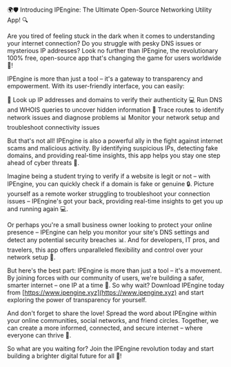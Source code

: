 🌍🛡️ Introducing IPEngine: The Ultimate Open-Source Networking Utility App! 🔍

Are you tired of feeling stuck in the dark when it comes to understanding your internet connection? Do you struggle with pesky DNS issues or mysterious IP addresses? Look no further than IPEngine, the revolutionary 100% free, open-source app that's changing the game for users worldwide 🚀!

IPEngine is more than just a tool – it's a gateway to transparency and empowerment. With its user-friendly interface, you can easily:

🔎 Look up IP addresses and domains to verify their authenticity
💻 Run DNS and WHOIS queries to uncover hidden information
📍 Trace routes to identify network issues and diagnose problems
📊 Monitor your network setup and troubleshoot connectivity issues

But that's not all! IPEngine is also a powerful ally in the fight against internet scams and malicious activity. By identifying suspicious IPs, detecting fake domains, and providing real-time insights, this app helps you stay one step ahead of cyber threats 🚫.

Imagine being a student trying to verify if a website is legit or not – with IPEngine, you can quickly check if a domain is fake or genuine 🔒. Picture yourself as a remote worker struggling to troubleshoot your connection issues – IPEngine's got your back, providing real-time insights to get you up and running again 💻.

Or perhaps you're a small business owner looking to protect your online presence – IPEngine can help you monitor your site's DNS settings and detect any potential security breaches 📊. And for developers, IT pros, and travelers, this app offers unparalleled flexibility and control over your network setup 🔧.

But here's the best part: IPEngine is more than just a tool – it's a movement. By joining forces with our community of users, we're building a safer, smarter internet – one IP at a time 🌈. So why wait? Download IPEngine today from [https://www.ipengine.xyz](https://www.ipengine.xyz) and start exploring the power of transparency for yourself.

And don't forget to share the love! Spread the word about IPEngine within your online communities, social networks, and friend circles. Together, we can create a more informed, connected, and secure internet – where everyone can thrive 🌟.

So what are you waiting for? Join the IPEngine revolution today and start building a brighter digital future for all 🚀!
